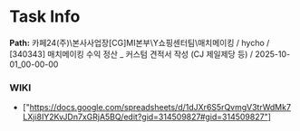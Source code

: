 # Task Info

**Path:** 카페24(주)\본사사업장\[CG]MI본부\Y쇼핑센터팀\매치메이킹 / hycho / [340343] 매치메이킹 수익 정산 _ 커스텀 견적서 작성 (CJ 제일제당 등) / 2025-10-01_00-00-00

### WIKI
- ["https://docs.google.com/spreadsheets/d/1dJXr6S5rQvmgV3trWdMk7LXji8IY2KvJDn7xGRjA5BQ/edit?gid=314509827#gid=314509827"]

